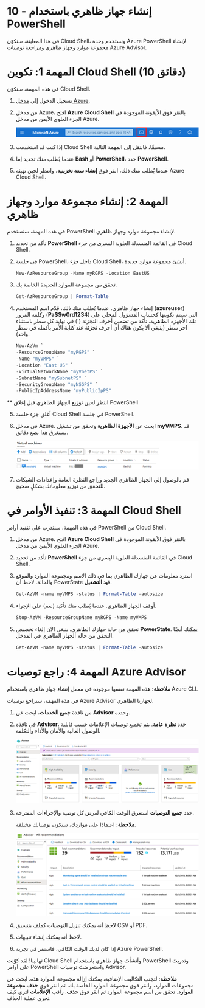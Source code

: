 ﻿---
wts:
   title: '10 - إنشاء جهاز ظاهري باستخدام PowerShell (10 دقائق)'
   module: 'الوحدة 03: وصف الحلول الأساسية وأدوات الإدارة'
---
# 10 - إنشاء جهاز ظاهري باستخدام PowerShell

في هذا المعاينة، سنكوّن Cloud Shell، ونستخدم وحدة Azure PowerShell لإنشاء مجموعة موارد وجهاز ظاهري ومراجعة توصيات Azure Advisor. 

# المهمة 1: تكوين Cloud Shell (10 دقائق)

في هذه المهمة، سنكوّن Cloud Shell. 

1. تسجيل الدخول إلى [مدخل Azure](https://portal.azure.com).

2. من مدخل Azure، افتح **Azure Cloud Shell** بالنقر فوق الأيقونة الموجودة في الجزء العلوي الأيمن من مدخل Azure.

    ![لقطة شاشة لأيقونة Azure Cloud Shell في مدخل Azure.](../images/1002.png)

3. إذا كنت قد استخدمت Cloud Shell مسبقًا، فانتقل إلى المهمة التالية. 

4. عندما يُطلب منك تحديد إما **Bash** أو **PowerShell**، حدد **PowerShell**.

5. عندما يُطلب منك ذلك، انقر فوق **إنشاء سعة تخزينية**، وانتظر لحين تهيئة Azure Cloud Shell. 

# المهمة 2: إنشاء مجموعة موارد وجهاز ظاهري

في هذه المهمة، سنستخدم PowerShell لإنشاء مجموعة موارد وجهاز ظاهري.  

1. تأكد من تحديد **PowerShell** في القائمة المنسدلة العلوية اليسرى من جزء Cloud Shell.

2. في جلسة PowerShell، داخل جزء Cloud Shell، أنشئ مجموعة موارد جديدة. 

    ```PowerShell
    New-AzResourceGroup -Name myRGPS -Location EastUS
    ```

3. تحقق من مجموعة الموارد الجديدة الخاصة بك. 

    ```PowerShell
    Get-AzResourceGroup | Format-Table
    ```

4. إنشاء جهاز ظاهري. عندما يُطلب منك ذلك، قدّم اسم المستخدم (**azureuser**) وكلمة المرور (**Pa$$w0rd1234**) التي سيتم تكوينها كحساب المسؤول المحلي على تلك الأجهزة الظاهرية. تأكد من تضمين أحرف التجزئة (`) في نهاية كل سطر باستثناء آخر سطر (ينبغي ألا يكون هناك أي أحرف تجزئة عند كتابة الأمر بأكمله في سطر واحد).

    ```PowerShell
    New-AzVm `
    -ResourceGroupName "myRGPS" `
    -Name "myVMPS" `
    -Location "East US" `
    -VirtualNetworkName "myVnetPS" `
    -SubnetName "mySubnetPS" `
    -SecurityGroupName "myNSGPS" `
    -PublicIpAddressName "myPublicIpPS"
    ```
** انتظر لحين توزيع الجهاز الظاهري قبل إغلاق PowerShell

5. أغلق جزء جلسة Cloud Shell في جلسة PowerShell.

6. في مدخل Azure، ابحث عن **الأجهزة الظاهرية** وتحقق من تشغيل **myVMPS**. قد يستغرق هذا بضع دقائق.

    ![لقطة شاشة لصفحة الأجهزة الظاهرية مع وجود myVMPS في حالة تشغيل.](../images/1001.png)

7. قم بالوصول إلى الجهاز الظاهري الجديد وراجع النظرة العامة وإعدادات الشبكات للتحقق من توزيع معلوماتك بشكلٍ صحيح. 

# المهمة 3: تنفيذ الأوامر في Cloud Shell

في هذه المهمة، سنتدرب على تنفيذ أوامر PowerShell من Cloud Shell. 

1. من مدخل Azure، افتح **Azure Cloud Shell** بالنقر فوق الأيقونة الموجودة في الجزء العلوي الأيمن من مدخل Azure.

2. تأكد من تحديد **PowerShell** في القائمة المنسدلة العلوية اليسرى من جزء Cloud Shell.

3. استرد معلومات عن جهازك الظاهري بما في ذلك الاسم ومجموعة الموارد والموقع والحالة. لاحظ أن PowerState **قيد التشغيل**.

    ```PowerShell
    Get-AzVM -name myVMPS -status | Format-Table -autosize
    ```

4. أوقف الجهاز الظاهري. عندما يُطلب منك تأكيد (نعم) على الإجراء. 

    ```PowerShell
    Stop-AzVM -ResourceGroupName myRGPS -Name myVMPS
    ```

5. تحقق من حالة جهازك الظاهري. ينبغي الآن إلغاء تخصيص **PowerState**. يمكنك أيضًا التحقق من حالة الجهاز الظاهري في المدخل. 

    ```PowerShell
    Get-AzVM -name myVMPS -status | Format-Table -autosize
    ```

# المهمة 4: راجع توصيات Azure Advisor

**ملاحظة:** هذه المهمة نفسها موجودة في معمل إنشاء جهاز ظاهري باستخدام Azure CLI. 

في هذه المهمة، سنراجع توصيات Azure Advisor لجهازنا الظاهري. 

1. من نافذة **جميع الخدمات**، ابحث عن **Advisor** وحدده. 

2. في نافذة **Advisor**، حدد **نظرة عامة**. يتم تجميع توصيات الإعلامات حسب قابلية الوصول العالية والأمان والأداء والتكلفة. 

    ![لقطة شاشة لصفحة نظرة عامة على Advisor. ](../images/1003.png)

3. حدد **جميع التوصيات** استغرق الوقت الكافي لعرض كل توصية والإجراءات المقترحة. 

    **ملاحظة:** اعتمادًا على مواردك، ستكون توصياتك مختلفة. 

    ![لقطة شاشة لصفحة جميع التوصيات في Advisor. ](../images/1004.png)

4. لاحظ أنه يمكنك تنزيل التوصيات كملف بتنسيق CSV أو PDF. 

5. لاحظ أنه يمكنك إنشاء تنبيهات. 

6. إذا كان لديك الوقت الكافي، فاستمر في تجربة Azure PowerShell. 

تهانينا! لقد كوّنت Cloud Shell وأنشأتَ جهاز ظاهري باستخدام PowerShell وتدربتَ على أوامر PowerShell واستعرضتَ توصيات Advisor.

**ملاحظة**: لتجنب التكاليف الإضافية، يمكنك إزالة مجموعة الموارد هذه. ابحث عن مجموعات الموارد، وانقر فوق مجموعة الموارد الخاصة بك، ثم انقر فوق **حذف مجموعة الموارد**. تحقق من اسم مجموعة الموارد ثم انقر فوق **حذف**. راقب **الإعلامات** لترى كيف تجري عملية الحذف.
